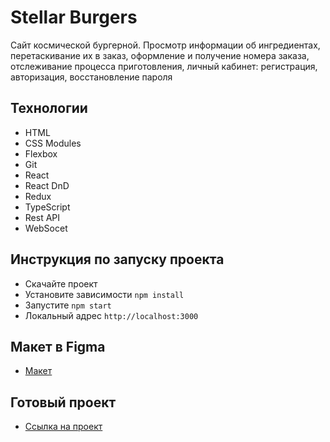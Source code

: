 # Stellar Burgers

Сайт космической бургерной. Просмотр информации об ингредиентах, перетаскивание их в заказ, оформление и получение номера заказа, отслеживание процесса приготовления, личный кабинет: регистрация, авторизация, восстановление пароля

## Технологии

* HTML
* CSS Modules
* Flexbox
* Git
* React
* React DnD
* Redux
* TypeScript
* Rest API
* WebSocet

## Инструкция по запуску проекта

* Скачайте проект
* Установите зависимости `npm install`
* Запустите `npm start`
* Локальный адрес `http://localhost:3000`

## Макет в Figma

* [Макет](https://www.figma.com/file/x3rMakkGqdmGhCzbyPGLBN/Diploma-(Copy)?type=design&node-id=891%3A3857&t=EqhSxb9mZ1oWDUlO-1](https://www.figma.com/file/zFGN2O5xktHl9VmoOieq5E/React-_-%D0%9F%D1%80%D0%BE%D0%B5%D0%BA%D1%82%D0%BD%D1%8B%D0%B5-%D0%B7%D0%B0%D0%B4%D0%B0%D1%87%D0%B8_external_link?node-id=849%3A1002&mode=dev)https://www.figma.com/file/zFGN2O5xktHl9VmoOieq5E/React-_-%D0%9F%D1%80%D0%BE%D0%B5%D0%BA%D1%82%D0%BD%D1%8B%D0%B5-%D0%B7%D0%B0%D0%B4%D0%B0%D1%87%D0%B8_external_link?node-id=849%3A1002&mode=dev)

## Готовый проект
* [Ссылка на проект](https://artandreeva.github.io/react-burger)

